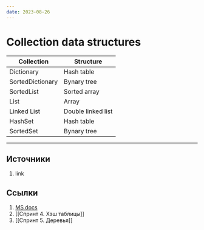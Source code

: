 ```yaml
---
date: 2023-08-26
---
```

# Collection data structures

| Collection        | Structure             |
| ----------------- | --------------------- |
| Dictionary        | Hash table            |
| SortedDictionary  | Bynary tree           |
| SortedList        | Sorted array          |
| List              | Array                 |
| Linked List       | Double linked list    |
| HashSet           | Hash table            |
| SortedSet         | Bynary tree           |

---

## Источники

1. link

## Ссылки

1. [MS docs](https://learn.microsoft.com/en-us/dotnet/standard/collections/)
1. [[Спринт 4. Хэш таблицы]]
1. [[Спринт 5. Деревья]]
